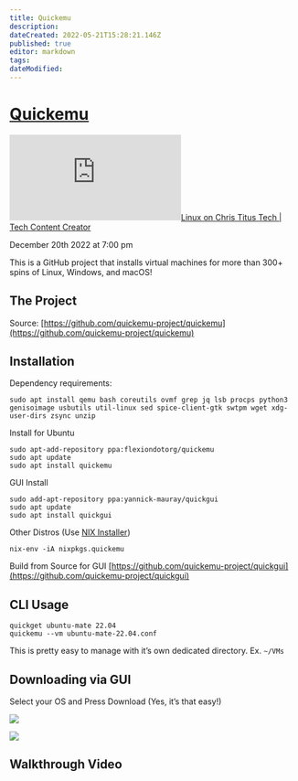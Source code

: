 ```yaml
---
title: Quickemu
description: 
dateCreated: 2022-05-21T15:28:21.146Z
published: true
editor: markdown
tags: 
dateModified: 
---
```

# [Quickemu](https://christitus.com/quickemu/ "See on original website")

[![✇](https://freshrss.commsnet.org/f.php?e35a1391)Linux on Chris Titus Tech | Tech Content Creator](https://freshrss.commsnet.org/i/?get=f_7 "Filter") 

December 20th 2022 at 7:00 pm

This is a GitHub project that installs virtual machines for more than 300+ spins of Linux, Windows, and macOS!

## The Project

Source: [https://github.com/quickemu-project/quickemu](https://github.com/quickemu-project/quickemu)

## Installation

Dependency requirements:

```
sudo apt install qemu bash coreutils ovmf grep jq lsb procps python3 genisoimage usbutils util-linux sed spice-client-gtk swtpm wget xdg-user-dirs zsync unzip
```

Install for Ubuntu

```
sudo apt-add-repository ppa:flexiondotorg/quickemu
sudo apt update
sudo apt install quickemu
```

GUI Install

```
sudo add-apt-repository ppa:yannick-mauray/quickgui
sudo apt update
sudo apt install quickgui
```

Other Distros (Use [NIX Installer](https://christitus.com/nix-package-manager/))

```
nix-env -iA nixpkgs.quickemu
```

Build from Source for GUI [https://github.com/quickemu-project/quickgui](https://github.com/quickemu-project/quickgui)

## CLI Usage

```
quickget ubuntu-mate 22.04
quickemu --vm ubuntu-mate-22.04.conf
```

This is pretty easy to manage with it’s own dedicated directory. Ex. `~/VMs`

## Downloading via GUI

Select your OS and Press Download (Yes, it’s that easy!)

![](https://christitus.com/images/2022/quickemu/quickgui.png)

![](https://christitus.com/images/2022/quickemu/kubuntu-download.png)

## Walkthrough Video